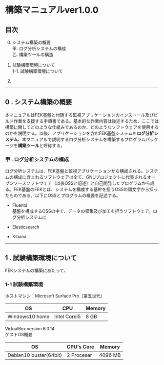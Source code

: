 # 構築マニュアルver1.0.0

## 目次
0. システム構築の概要  
甲. ログ分析システムの構成  
乙. 構築ツールの構造  

1. 試験構築環境について  
1-1. 試験構築環境について
2. 

---

## 0 . システム構築の概要
本マニュアルはFEK基盤と付随する監視アプリケーションのインストール及びビルド作業を支援する手順書である。基本的な作業内容は後述するため、ここでは構築に関してどのような仕組みであるのか、どのようなソフトウェアを使用するのかを説明する。以後、アプリケーションを含むFEK基盤システムを**ログ分析システム**、本マニュアルで説明するログ分析システムを構築するプログラムパッケージを**構築ツール**と呼称する。  

### 甲 . ログ分析システムの構成
ログ分析システムは、FEK基盤と監視アプリケーションから構成される。システムの構成に含まれるソフトウェアは全て、GNUプロジェクトに代表されるオープンソースソフトウェア（以後OSSと記述）と自己開発したプログラムから成る。FEK基盤のFEKとは、システムを構成する基幹を担うOSSの頭文字から採ったものである。以下にOSSとプログラムの概要を記述する。

- Fluentd  
基盤を構成するOSSの中で、データの収集及び加工を担うソフトウェア。ログ分析システムに

- Elasticsearch  

- Kibana  

---

## 1 . 試験構築環境について
FEKシステムの構築にあたって、
### 1-1 試験構築環境
ホストマシン：Microsoft Surface Pro（第五世代）  

|OS|CPU|Memory|
|---|---|---|
|Windows10 home|Intel Corei5|8 GB|

VirtualBox  version 6.0.14  
ゲストOS概要  

| OS  |CPU's Core  |Memory  |
|---|---|---|
|Debian10 buster(64bit)|2 Proceser|4096 MB|

